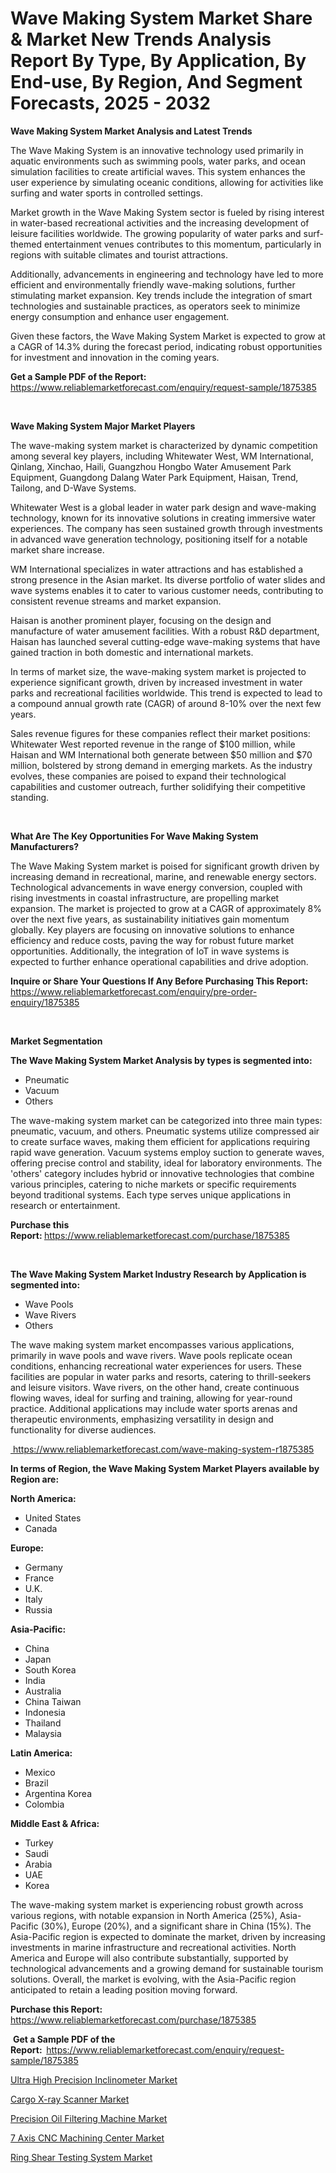 <p><h1>Wave Making System Market Share & Market New Trends Analysis Report By Type, By Application, By End-use, By Region, And Segment Forecasts, 2025 - 2032</h1></p><p><strong>Wave Making System Market Analysis and Latest Trends</strong></p>
<p><p>The Wave Making System is an innovative technology used primarily in aquatic environments such as swimming pools, water parks, and ocean simulation facilities to create artificial waves. This system enhances the user experience by simulating oceanic conditions, allowing for activities like surfing and water sports in controlled settings. </p><p>Market growth in the Wave Making System sector is fueled by rising interest in water-based recreational activities and the increasing development of leisure facilities worldwide. The growing popularity of water parks and surf-themed entertainment venues contributes to this momentum, particularly in regions with suitable climates and tourist attractions. </p><p>Additionally, advancements in engineering and technology have led to more efficient and environmentally friendly wave-making solutions, further stimulating market expansion. Key trends include the integration of smart technologies and sustainable practices, as operators seek to minimize energy consumption and enhance user engagement. </p><p>Given these factors, the Wave Making System Market is expected to grow at a CAGR of 14.3% during the forecast period, indicating robust opportunities for investment and innovation in the coming years.</p></p>
<p><strong>Get a Sample PDF of the Report:&nbsp;</strong> <a href="https://www.reliablemarketforecast.com/enquiry/request-sample/1875385?utm_campaign=1144&utm_medium=2&utm_source=Github&utm_content=ia&utm_term=28022025&utm_id=wave-making-system">https://www.reliablemarketforecast.com/enquiry/request-sample/1875385</a></p>
<p>&nbsp;</p>
<p><strong>Wave Making System Major Market Players</strong></p>
<p><p>The wave-making system market is characterized by dynamic competition among several key players, including Whitewater West, WM International, Qinlang, Xinchao, Haili, Guangzhou Hongbo Water Amusement Park Equipment, Guangdong Dalang Water Park Equipment, Haisan, Trend, Tailong, and D-Wave Systems.</p><p>Whitewater West is a global leader in water park design and wave-making technology, known for its innovative solutions in creating immersive water experiences. The company has seen sustained growth through investments in advanced wave generation technology, positioning itself for a notable market share increase. </p><p>WM International specializes in water attractions and has established a strong presence in the Asian market. Its diverse portfolio of water slides and wave systems enables it to cater to various customer needs, contributing to consistent revenue streams and market expansion.</p><p>Haisan is another prominent player, focusing on the design and manufacture of water amusement facilities. With a robust R&D department, Haisan has launched several cutting-edge wave-making systems that have gained traction in both domestic and international markets. </p><p>In terms of market size, the wave-making system market is projected to experience significant growth, driven by increased investment in water parks and recreational facilities worldwide. This trend is expected to lead to a compound annual growth rate (CAGR) of around 8-10% over the next few years.</p><p>Sales revenue figures for these companies reflect their market positions: Whitewater West reported revenue in the range of $100 million, while Haisan and WM International both generate between $50 million and $70 million, bolstered by strong demand in emerging markets. As the industry evolves, these companies are poised to expand their technological capabilities and customer outreach, further solidifying their competitive standing.</p></p>
<p>&nbsp;</p>
<p><strong>What Are The Key Opportunities For Wave Making System Manufacturers?</strong></p>
<p><p>The Wave Making System market is poised for significant growth driven by increasing demand in recreational, marine, and renewable energy sectors. Technological advancements in wave energy conversion, coupled with rising investments in coastal infrastructure, are propelling market expansion. The market is projected to grow at a CAGR of approximately 8% over the next five years, as sustainability initiatives gain momentum globally. Key players are focusing on innovative solutions to enhance efficiency and reduce costs, paving the way for robust future market opportunities. Additionally, the integration of IoT in wave systems is expected to further enhance operational capabilities and drive adoption.</p></p>
<p><strong>Inquire or Share Your Questions If Any Before Purchasing This Report:</strong> <a href="https://www.reliablemarketforecast.com/enquiry/pre-order-enquiry/1875385?utm_campaign=1144&utm_medium=2&utm_source=Github&utm_content=ia&utm_term=28022025&utm_id=wave-making-system">https://www.reliablemarketforecast.com/enquiry/pre-order-enquiry/1875385</a></p>
<p>&nbsp;</p>
<p><strong>Market Segmentation</strong></p>
<p><strong>The Wave Making System Market Analysis by types is segmented into:</strong></p>
<p><ul><li>Pneumatic</li><li>Vacuum</li><li>Others</li></ul></p>
<p><p>The wave-making system market can be categorized into three main types: pneumatic, vacuum, and others. Pneumatic systems utilize compressed air to create surface waves, making them efficient for applications requiring rapid wave generation. Vacuum systems employ suction to generate waves, offering precise control and stability, ideal for laboratory environments. The 'others' category includes hybrid or innovative technologies that combine various principles, catering to niche markets or specific requirements beyond traditional systems. Each type serves unique applications in research or entertainment.</p></p>
<p><strong>Purchase this Report:&nbsp;</strong><a href="https://www.reliablemarketforecast.com/purchase/1875385?utm_campaign=1144&utm_medium=2&utm_source=Github&utm_content=ia&utm_term=28022025&utm_id=wave-making-system">https://www.reliablemarketforecast.com/purchase/1875385</a></p>
<p>&nbsp;</p>
<p><strong>The Wave Making System Market Industry Research by Application is segmented into:</strong></p>
<p><ul><li>Wave Pools</li><li>Wave Rivers</li><li>Others</li></ul></p>
<p><p>The wave making system market encompasses various applications, primarily in wave pools and wave rivers. Wave pools replicate ocean conditions, enhancing recreational water experiences for users. These facilities are popular in water parks and resorts, catering to thrill-seekers and leisure visitors. Wave rivers, on the other hand, create continuous flowing waves, ideal for surfing and training, allowing for year-round practice. Additional applications may include water sports arenas and therapeutic environments, emphasizing versatility in design and functionality for diverse audiences.</p></p>
<p><a href="https://www.reliablemarketforecast.com/wave-making-system-r1875385?utm_campaign=1144&utm_medium=2&utm_source=Github&utm_content=ia&utm_term=28022025&utm_id=wave-making-system">&nbsp;https://www.reliablemarketforecast.com/wave-making-system-r1875385</a></p>
<p><strong>In terms of Region, the Wave Making System Market Players available by Region are:</strong></p>
<p>
    <p> <strong> North America: </strong>
        <ul>
            <li>United States</li>
            <li>Canada</li>
        </ul>
        </p> 
    <p> <strong> Europe: </strong>
        <ul>
            <li>Germany</li>
            <li>France</li>
            <li>U.K.</li>
            <li>Italy</li>
            <li>Russia</li>
        </ul>
        </p> 
    <p> <strong> Asia-Pacific: </strong>
        <ul>
            <li>China</li>
            <li>Japan</li>
            <li>South Korea</li>
            <li>India</li>
            <li>Australia</li>
            <li>China Taiwan</li>
            <li>Indonesia</li>
            <li>Thailand</li>
            <li>Malaysia</li>
        </ul>
        </p> 
    <p> <strong> Latin America: </strong>
        <ul>
            <li>Mexico</li>
            <li>Brazil</li>
            <li>Argentina Korea</li>
            <li>Colombia</li>
        </ul>
        </p> 
    <p> <strong> Middle East & Africa: </strong>
        <ul>
            <li>Turkey</li>
            <li>Saudi</li>
            <li>Arabia</li>
            <li>UAE</li>
            <li>Korea</li>
        </ul>
    </p>
    </p>
<p><p>The wave-making system market is experiencing robust growth across various regions, with notable expansion in North America (25%), Asia-Pacific (30%), Europe (20%), and a significant share in China (15%). The Asia-Pacific region is expected to dominate the market, driven by increasing investments in marine infrastructure and recreational activities. North America and Europe will also contribute substantially, supported by technological advancements and a growing demand for sustainable tourism solutions. Overall, the market is evolving, with the Asia-Pacific region anticipated to retain a leading position moving forward.</p></p>
<p><strong>Purchase this Report: </strong><a href="https://www.reliablemarketforecast.com/purchase/1875385?utm_campaign=1144&utm_medium=2&utm_source=Github&utm_content=ia&utm_term=28022025&utm_id=wave-making-system">https://www.reliablemarketforecast.com/purchase/1875385</a></p>
<p>&nbsp;<strong>Get a Sample PDF of the Report:&nbsp;&nbsp;</strong><a href="https://www.reliablemarketforecast.com/enquiry/request-sample/1875385?utm_campaign=1144&utm_medium=2&utm_source=Github&utm_content=ia&utm_term=28022025&utm_id=wave-making-system">https://www.reliablemarketforecast.com/enquiry/request-sample/1875385</a></p>
<p><strong></strong></p>
<p><p><a href="https://github.com/thanenegenqa/Market-Research-Report-List-1/blob/main/ultra-high-precision-inclinometer-market.md?utm_campaign=1144&utm_medium=2&utm_source=Github&utm_content=ia&utm_term=28022025&utm_id=wave-making-system">Ultra High Precision Inclinometer Market</a></p><p><a href="https://github.com/cachaskluwe/Market-Research-Report-List-1/blob/main/cargo-x-ray-scanner-market.md?utm_campaign=1144&utm_medium=2&utm_source=Github&utm_content=ia&utm_term=28022025&utm_id=wave-making-system">Cargo X-ray Scanner Market</a></p><p><a href="https://github.com/lelkohydesyj/Market-Research-Report-List-1/blob/main/precision-oil-filtering-machine-market.md?utm_campaign=1144&utm_medium=2&utm_source=Github&utm_content=ia&utm_term=28022025&utm_id=wave-making-system">Precision Oil Filtering Machine Market</a></p><p><a href="https://github.com/jenevycachat/Market-Research-Report-List-1/blob/main/7-axis-cnc-machining-center-market.md?utm_campaign=1144&utm_medium=2&utm_source=Github&utm_content=ia&utm_term=28022025&utm_id=wave-making-system">7 Axis CNC Machining Center Market</a></p><p><a href="https://github.com/cezilfinerv9/Market-Research-Report-List-1/blob/main/ring-shear-testing-system-market.md?utm_campaign=1144&utm_medium=2&utm_source=Github&utm_content=ia&utm_term=28022025&utm_id=wave-making-system">Ring Shear Testing System Market</a></p></p>